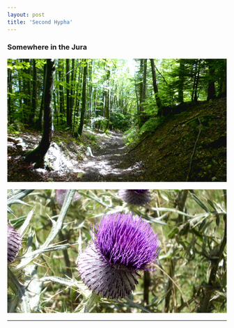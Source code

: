 ```yaml
---
layout: post
title: 'Second Hypha'
---
```

### Somewhere in the Jura
![placeholder](/pic/DSCI0070s.JPG "Path")

![placeholder](/pic/DSCI0083s.JPG "Distel")

-----

